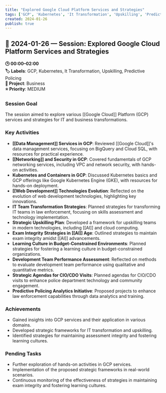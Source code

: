 ```yaml
---
title: "Explored Google Cloud Platform Services and Strategies"
tags: ['GCP', 'Kubernetes', 'It Transformation', 'Upskilling', 'Predictive Policing']
created: 2024-01-26
publish: true
---
```


## 📅 2024-01-26 — Session: Explored Google Cloud Platform Services and Strategies

**🕒 00:00–02:00**  
**🏷️ Labels**: GCP, Kubernetes, It Transformation, Upskilling, Predictive Policing  
**📂 Project**: Business  
**⭐ Priority**: MEDIUM  


### Session Goal
The session aimed to explore various [[Google Cloud]] Platform (GCP) services and strategies for IT and business transformations.

### Key Activities
- **[[Data Management]] Services in GCP**: Reviewed [[Google Cloud]]'s data management services, focusing on BigQuery and Cloud SQL, with resources for practical experience.
- **[[Networking]] and Security in GCP**: Covered fundamentals of GCP networking services, including VPC and network security, with hands-on activities.
- **Kubernetes and Containers in GCP**: Discussed Kubernetes basics and GCP offerings like Google Kubernetes Engine (GKE), with resources for hands-on deployment.
- **[[Web Development]] Technologies Evolution**: Reflected on the evolution of web development technologies, highlighting key innovations.
- **IT Team Transformation Strategies**: Planned strategies for transforming IT teams in law enforcement, focusing on skills assessment and technology implementation.
- **Strategic Upskilling Plan**: Developed a framework for upskilling teams in modern technologies, including [[AI]] and cloud computing.
- **Exam Integrity Strategies in [[AI]] Age**: Outlined strategies to maintain exam integrity amidst [[AI]] advancements.
- **Learning Culture in Budget-Constrained Environments**: Planned strategies for fostering a learning culture in budget-constrained organizations.
- **Development Team Performance Assessment**: Reflected on methods to evaluate development team performance using qualitative and quantitative metrics.
- **Strategic Agendas for CIO/CDO Visits**: Planned agendas for CIO/CDO visits to enhance police department technology and community engagement.
- **Predictive Policing Analytics Initiative**: Proposed projects to enhance law enforcement capabilities through data analytics and training.

### Achievements
- Gained insights into GCP services and their application in various domains.
- Developed strategic frameworks for IT transformation and upskilling.
- Identified strategies for maintaining assessment integrity and fostering learning cultures.

### Pending Tasks
- Further exploration of hands-on activities in GCP services.
- Implementation of the proposed strategic frameworks in real-world scenarios.
- Continuous monitoring of the effectiveness of strategies in maintaining exam integrity and fostering learning cultures.
